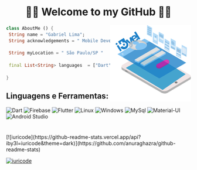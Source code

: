 <h1 align="center">
	🚀📱 Welcome to my GitHub 📱🚀
</h1>


<img align="right" width="220" src="https://github.com/iBy3l/iBy3l/blob/main/git.png" />

```dart
class AboutMe () {
 String name = "Gabriel Lima";
 String acknowledgements = " Mobile Developer 📱 ";
 
 String myLocation = " São Paulo/SP "
 
 final List<String> languages  = ["Dart", "Flutter", "Clean Code", "FireBase",];

}
```

## **Linguagens e Ferramentas:**  

![Dart](https://img.shields.io/badge/Dart-0175C2?style=for-the-badge&logo=dart&logoColor=white)
![Firebase](https://img.shields.io/badge/Firebase-F29D0C?style=for-the-badge&logo=firebase&logoColor=white)
![Flutter](https://img.shields.io/badge/Flutter-02569B?style=for-the-badge&logo=flutter&logoColor=white)
![Linux](https://img.shields.io/badge/Linux-E34F26?style=for-the-badge&logo=linux&logoColor=black)
![Windows](https://img.shields.io/badge/Windows-017AD7?style=for-the-badge&logo=windows&logoColor=white)
![MySql](https://img.shields.io/badge/MySQL-00000F?style=for-the-badge&logo=mysql&logoColor=white)
![Material-UI](https://img.shields.io/badge/Material--UI-0081CB?style=for-the-badge&logo=material-ui&logoColor=white)
![Android Studio](https://img.shields.io/badge/Android_Studio-3DDC84?style=for-the-badge&logo=android-studio&logoColor=white)
<h1>
</h1>
[![iuricode](https://github-readme-stats.vercel.app/api?iby3l=iuricode&theme=dark)](https://github.com/anuraghazra/github-readme-stats)

[![iuricode](https://github-readme-stats.vercel.app/api/top-langs/?username=iuricode&hide=html&layout=compact&theme=dark)](https://github.com/anuraghazra/github-readme-stats)





